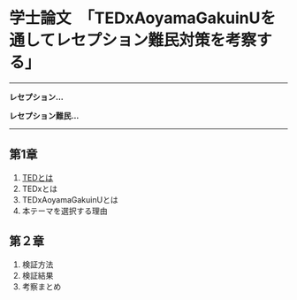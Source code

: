 # 学士論文　「TEDxAoyamaGakuinUを通してレセプション難民対策を考察する」

***
**レセプション...**

**レセプション難民...**

***

## 第1章
1. [TEDとは](https://github.com/furuhashilab/www4katoyuka/blob/master/%E7%AC%AC1%E7%AB%A0)
2. TEDxとは
3. TEDxAoyamaGakuinUとは
4. 本テーマを選択する理由

## 第２章
1. 検証方法
2. 検証結果
3. 考察まとめ



